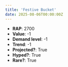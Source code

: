 ```yaml
---
title: 'Festive Bucket'
date: 2025-08-06T00:00:00Z
---
```

- **RAP**: 2700
- **Value**: -1
- **Demand level**: -1
- **Trend**: -1
- **Projected?**: True
- **Hyped?**: True
- **Rare?**: True
